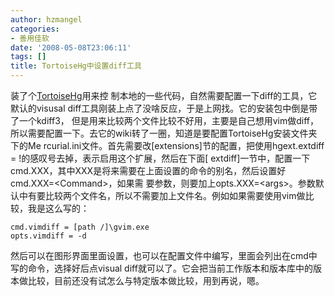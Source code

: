 ```yaml
---
author: hzmangel
categories:
- 善用佳软
date: '2008-05-08T23:06:11'
tags: []
title: TortoiseHg中设置diff工具
---
```

装了个[TortoiseHg](http://www.selenic.com/mercurial/wiki/index.cgi/TortoiseHg)用来控
制本地的一些代码，自然需要配置一下diff的工具，它默认的visusal diff工具刚装上点了没啥反应，于是上网找。它的安装包中倒是带了一个kdiff3，
但是用来比较两个文件比较不好用，主要是自己想用vim做diff，所以需要配置一下。去它的wiki转了一圈，知道是要配置TortoiseHg安装文件夹下的Me
rcurial.ini文件。首先需要改[extensions]节的配置，把使用hgext.extdiff = !的感叹号去掉，表示启用这个扩展，然后在下面[
extdiff]一节中，配置一下cmd.XXX，其中XXX是将来需要在上面设置的命令的别名，然后设置好cmd.XXX=&lt;Command&gt;，如果需
要参数，则要加上opts.XXX=&lt;args&gt;。参数默认中有要比较两个文件名，所以不需要加上文件名。例如如果需要使用vim做比较，我是这么写的：

    
    
    cmd.vimdiff = [path /]\gvim.exe
    opts.vimdiff = -d

然后可以在图形界面里面设置，也可以在配置文件中编写，里面会列出在cmd中写的命令，选择好后点visual
diff就可以了。它会把当前工作版本和版本库中的版本做比较，目前还没有试怎么与特定版本做比较，用到再说，嗯。